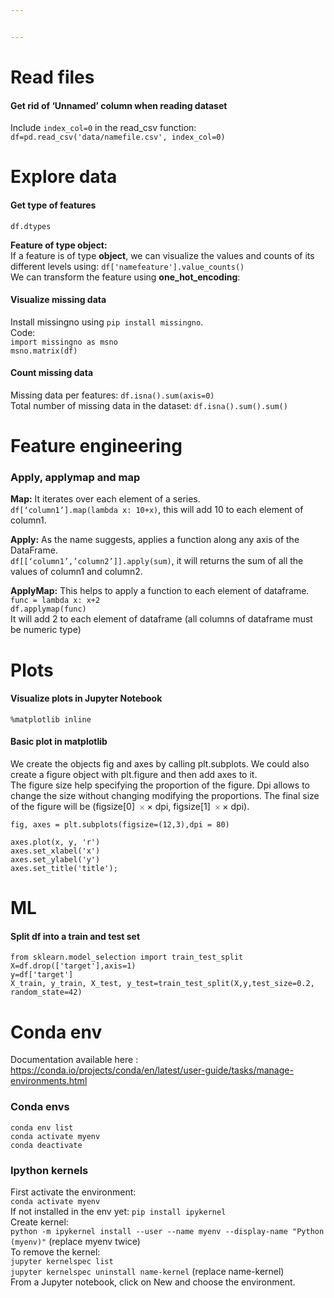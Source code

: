 ```yaml
---


---
```


<h1 id="read-files">Read files</h1>
<h4 id="get-rid-of-unnamed-column-when-reading-dataset">Get rid of ‘Unnamed’ column when reading dataset</h4>
<p>Include <code>index_col=0</code> in the read_csv function:<br>
<code>df=pd.read_csv('data/namefile.csv', index_col=0)</code></p>
<h1 id="explore-data">Explore data</h1>
<h4 id="get-type-of-features">Get type of features</h4>
<p><code>df.dtypes</code></p>
<p><strong>Feature of type object:</strong><br>
If a feature is of type <strong>object</strong>, we can visualize the values and counts of its different levels using: <code>df['namefeature'].value_counts()</code><br>
We can transform the feature using <strong>one_hot_encoding</strong>:</p>
<h4 id="visualize-missing-data">Visualize missing data</h4>
<p>Install missingno using <code>pip install missingno</code>.<br>
Code:<br>
<code>import missingno as msno</code><br>
<code>msno.matrix(df)</code></p>
<h4 id="count-missing-data">Count missing data</h4>
<p>Missing data per features: <code>df.isna().sum(axis=0)</code><br>
Total number of missing data in the dataset: <code>df.isna().sum().sum()</code></p>
<h1 id="feature-engineering">Feature engineering</h1>
<h3 id="apply-applymap-and-map">Apply, applymap and map</h3>
<p><strong>Map:</strong>  It iterates over each element of a series.<br>
<code>df[‘column1’].map(lambda x: 10+x)</code>, this will add 10 to each element of column1.</p>
<p><strong>Apply:</strong>  As the name suggests, applies a function along any axis of the DataFrame.<br>
<code>df[[‘column1’,’column2’]].apply(sum)</code>, it will returns the sum of all the values of column1 and column2.</p>
<p><strong>ApplyMap:</strong>  This helps to apply a function to each element of dataframe.<br>
<code>func = lambda x: x+2</code><br>
<code>df.applymap(func)</code><br>
It will add 2 to each element of dataframe (all columns of dataframe must be numeric type)</p>
<h1 id="plots">Plots</h1>
<h4 id="visualize-plots-in-jupyter-notebook">Visualize plots in Jupyter Notebook</h4>
<p><code>%matplotlib inline</code></p>
<h4 id="basic-plot-in-matplotlib">Basic plot in matplotlib</h4>
<p>We create the objects fig and axes by calling plt.subplots. We could also create a figure object with plt.figure and then add axes to it.<br>
The figure size help specifying the proportion of the figure. Dpi allows to change the size without changing modifying the proportions. The final size of the figure will be (figsize[0] <span class="katex--inline"><span class="katex"><span class="katex-mathml"><math><semantics><mrow><mo>×</mo></mrow><annotation encoding="application/x-tex">\times</annotation></semantics></math></span><span class="katex-html" aria-hidden="true"><span class="base"><span class="strut" style="height: 0.66666em; vertical-align: -0.08333em;"></span><span class="mord">×</span></span></span></span></span> dpi, figsize[1] <span class="katex--inline"><span class="katex"><span class="katex-mathml"><math><semantics><mrow><mo>×</mo></mrow><annotation encoding="application/x-tex">\times</annotation></semantics></math></span><span class="katex-html" aria-hidden="true"><span class="base"><span class="strut" style="height: 0.66666em; vertical-align: -0.08333em;"></span><span class="mord">×</span></span></span></span></span> dpi).</p>
<p><code>fig, axes = plt.subplots(figsize=(12,3),dpi = 80)</code></p>
<p><code>axes.plot(x, y, 'r')</code><br>
<code>axes.set_xlabel('x')</code><br>
<code>axes.set_ylabel('y')</code><br>
<code>axes.set_title('title');</code></p>
<h1 id="ml">ML</h1>
<h4 id="split-df-into-a-train-and-test-set">Split df into a train and test set</h4>
<p><code>from sklearn.model_selection import train_test_split</code><br>
<code>X=df.drop(['target'],axis=1)</code><br>
<code>y=df['target']</code><br>
<code>X_train, y_train, X_test, y_test=train_test_split(X,y,test_size=0.2, random_state=42)</code></p>
<h1 id="conda-env">Conda env</h1>
<p>Documentation available here :<br>
<a href="https://conda.io/projects/conda/en/latest/user-guide/tasks/manage-environments.html">https://conda.io/projects/conda/en/latest/user-guide/tasks/manage-environments.html</a></p>
<h3 id="conda-envs">Conda envs</h3>
<p><code>conda env list</code><br>
<code>conda activate myenv</code><br>
<code>conda deactivate</code></p>
<h3 id="ipython-kernels">Ipython kernels</h3>
<p>First activate the environment:<br>
<code>conda activate myenv</code><br>
If not installed in the env yet: <code>pip install ipykernel</code><br>
Create kernel:<br>
<code>python -m ipykernel install --user --name myenv --display-name "Python (myenv)"</code> (replace myenv twice)<br>
To remove the kernel:<br>
<code>jupyter kernelspec list</code><br>
<code>jupyter kernelspec uninstall name-kernel</code> (replace name-kernel)<br>
From a Jupyter notebook, click on New and choose the environment.</p>

